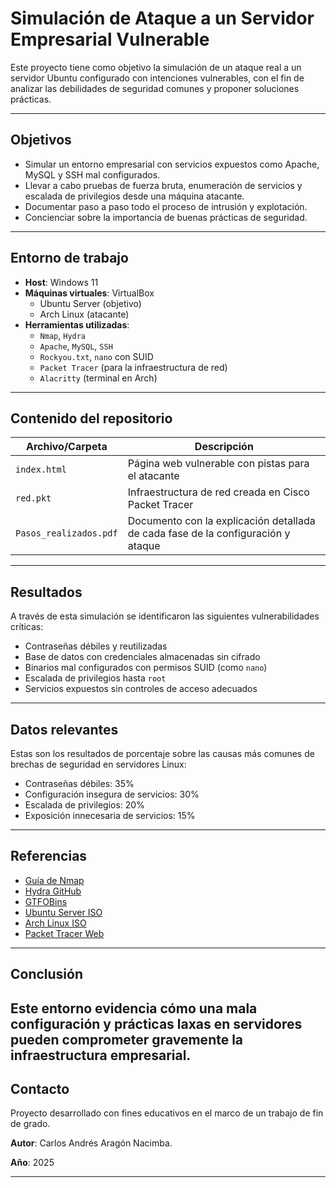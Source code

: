 # Simulación de Ataque a un Servidor Empresarial Vulnerable

Este proyecto tiene como objetivo la simulación de un ataque real a un servidor Ubuntu configurado con intenciones vulnerables, con el fin de analizar las debilidades de seguridad comunes y proponer soluciones prácticas.

---

## Objetivos

- Simular un entorno empresarial con servicios expuestos como Apache, MySQL y SSH mal configurados.
- Llevar a cabo pruebas de fuerza bruta, enumeración de servicios y escalada de privilegios desde una máquina atacante.
- Documentar paso a paso todo el proceso de intrusión y explotación.
- Concienciar sobre la importancia de buenas prácticas de seguridad.

---

## Entorno de trabajo

- **Host**: Windows 11
- **Máquinas virtuales**: VirtualBox
  - Ubuntu Server (objetivo)
  - Arch Linux (atacante)
- **Herramientas utilizadas**:
  - `Nmap`, `Hydra`
  - `Apache`, `MySQL`, `SSH`
  - `Rockyou.txt`, `nano` con SUID
  - `Packet Tracer` (para la infraestructura de red)
  - `Alacritty` (terminal en Arch)

---

## Contenido del repositorio

| Archivo/Carpeta      | Descripción                                                              |
|----------------------|---------------------------------------------------------------------------|
| `index.html`         | Página web vulnerable con pistas para el atacante                        |
| `red.pkt`            | Infraestructura de red creada en Cisco Packet Tracer                     |
| `Pasos_realizados.pdf`| Documento con la explicación detallada de cada fase de la configuración y ataque        |

---

## Resultados

A través de esta simulación se identificaron las siguientes vulnerabilidades críticas:

- Contraseñas débiles y reutilizadas
- Base de datos con credenciales almacenadas sin cifrado
- Binarios mal configurados con permisos SUID (como `nano`)
- Escalada de privilegios hasta `root`
- Servicios expuestos sin controles de acceso adecuados

---

## Datos relevantes

Estas son los resultados de porcentaje sobre las causas más comunes de brechas de seguridad en servidores Linux:

- Contraseñas débiles: 35%
- Configuración insegura de servicios: 30%
- Escalada de privilegios: 20%
- Exposición innecesaria de servicios: 15%

---

## Referencias

- [Guía de Nmap](https://nmap.org/book/)
- [Hydra GitHub](https://github.com/vanhauser-thc/thc-hydra)
- [GTFOBins](https://gtfobins.github.io/)
- [Ubuntu Server ISO](https://ubuntu.com/download/server)
- [Arch Linux ISO](https://archlinux.org/download/)
- [Packet Tracer Web](https://www.netacad.com/courses/packet-tracer)

---

## Conclusión

Este entorno evidencia cómo una mala configuración y prácticas laxas en servidores pueden comprometer gravemente la infraestructura empresarial.
---

## Contacto

Proyecto desarrollado con fines educativos en el marco de un trabajo de fin de grado.  

**Autor**: Carlos Andrés Aragón Nacimba.

**Año**: 2025

---
